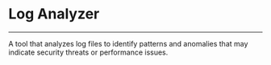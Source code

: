 # Log Analyzer

---

A tool that analyzes log files to identify patterns and anomalies that may indicate security threats or performance issues.